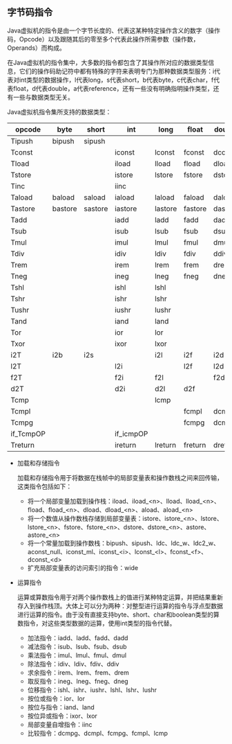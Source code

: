 ## 字节码指令

Java虚拟机的指令是由一个字节长度的、代表这某种特定操作含义的数字（操作码，Opcode）以及跟随其后的零至多个代表此操作所需参数（操作数，Operands）而构成。

在Java虚拟机的指令集中，大多数的指令都包含了其操作所对应的数据类型信息，它们的操作码助记符中都有特殊的字符来表明专门为那种数据类型服务：i代表对int类型的数据操作，l代表long，s代表short，b代表byte，c代表char，f代表float，d代表double，a代表reference，还有一些没有明确指明操作类型，还有一些与数据类型无关。

Java虚拟机指令集所支持的数据类型：

| opcode    | byte    | short   | int       | long    | float   | double  | char    | reference |
| --------- | ------- | ------- | --------- | ------- | ------- | ------- | ------- | --------- |
| Tipush    | bipush  | sipush  |           |         |         |         |         |           |
| Tconst    |         |         | iconst    | lconst  | fconst  | dconst  |         | aconst    |
| Tload     |         |         | iload     | lload   | fload   | dload   |         | aload     |
| Tstore    |         |         | istore    | lstore  | fstore  | dstore  |         | astore    |
| Tinc      |         |         | iinc      |         |         |         |         |           |
| Taload    | baload  | saload  | iaload    | laload  | faload  | daload  | caload  | aaload    |
| Tastore   | bastore | sastore | iastore   | lastore | fastore | dastore | castore | aastore   |
| Tadd      |         |         | iadd      | ladd    | fadd    | dadd    |         |           |
| Tsub      |         |         | isub      | lsub    | fsub    | dsub    |         |           |
| Tmul      |         |         | imul      | lmul    | fmul    | dmul    |         |           |
| Tdiv      |         |         | idiv      | ldiv    | fdiv    | ddiv    |         |           |
| Trem      |         |         | irem      | lrem    | frem    | drem    |         |           |
| Tneg      |         |         | ineg      | lneg    | fneg    | dneg    |         |           |
| Tshl      |         |         | ishl      | lshl    |         |         |         |           |
| Tshr      |         |         | ishr      | lshr    |         |         |         |           |
| Tushr     |         |         | iushr     | lushr   |         |         |         |           |
| Tand      |         |         | iand      | land    |         |         |         |           |
| Tor       |         |         | ior       | lor     |         |         |         |           |
| Txor      |         |         | ixor      | lxor    |         |         |         |           |
| i2T       | i2b     | i2s     |           | i2l     | i2f     | i2d     |         |           |
| l2T       |         |         | l2i       |         | l2f     | l2d     |         |           |
| f2T       |         |         | f2i       | f2l     |         | f2d     |         |           |
| d2T       |         |         | d2i       | d2l     | d2f     |         |         |           |
| Tcmp      |         |         |           | lcmp    |         |         |         |           |
| Tcmpl     |         |         |           |         | fcmpl   | dcmpl   |         |           |
| Tcmpg     |         |         |           |         | fcmpg   | dcmpg   |         |           |
| if_TcmpOP |         |         | if_icmpOP |         |         |         |         | if_acmpOP |
| Treturn   |         |         | ireturn   | lreturn | freturn | dreturn |         | aretrun   |

+ 加载和存储指令

  加载和存储指令用于将数据在栈帧中的局部变量表和操作数栈之间来回传输，这类指令包括如下：

  + 将一个局部变量加载到操作栈：iload、iload\_\<n\>、lload、lload\_\<n\>、fload、fload\_\<n\>、dload、dload\_\<n\>、aload、aload\_\<n\>
  + 将一个数值从操作数栈存储到局部变量表：istore、istore\_\<n\>、lstore、lstore\_\<n\>、fstore、fstore\_\<n\>、dstore、dstore\_\<n\>、astore、astore\_\<n\>
  + 将一个常量加载到操作数栈：bipush、sipush、ldc、ldc_w、ldc2_w、aconst_null、iconst_ml、iconst\_\<i\>、lconst\_\<l\>、fconst\_\<f\>、dconst\_\<d\>
  + 扩充局部变量表的访问索引的指令：wide

+ 运算指令

  运算或算数指令用于对两个操作数栈上的值进行某种特定运算，并把结果重新存入到操作栈顶。大体上可以分为两种：对整型进行运算的指令与浮点型数据进行运算的指令。由于没有直接支持byte、short、char和boolean类型的算数指令，对这些类型数据的运算，使用int类型的指令代替。

  + 加法指令：iadd、ladd、fadd、dadd
  + 减法指令：isub、lsub、fsub、dsub
  + 乘法指令：imul、lmul、fmul、dmul
  + 除法指令：idiv、ldiv、fdiv、ddiv
  + 求余指令：irem、lrem、frem、drem
  + 取反指令：ineg、lneg、fneg、dneg
  + 位移指令：ishl、ishr、iushr、lshl、lshr、lushr
  + 按位或指令：ior、lor
  + 按位与指令：iand、land
  + 按位异或指令：ixor、lxor
  + 局部变量自增指令：iinc
  + 比较指令：dcmpg、dcmpl、fcmpg、fcmpl、lcmp